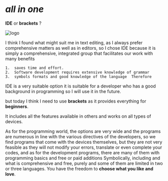 
# *all in one*

**IDE** or **brackets** ?

![logo](https://www.google.com/search?q=ide+logo&sxsrf=ALeKk03qNpli54T0S0w8ELHNCd4MLRLOvA:1612444752262&tbm=isch&source=iu&ictx=1&fir=ACpO0xX4JJF-kM%252C5BWEqUVcQhtm-M%252C_&vet=1&usg=AI4_-kTh_OpuCCBvJW989gCpV39y56khmg&sa=X&ved=2ahUKEwjvvbblqNDuAhVDPOwKHRSKCNcQ9QF6BAgMEAE#imgrc=ACpO0xX4JJF-kM)


I think I found what might suit me in text editing, as I always prefer comprehensive matters as well as in editors, so I chose IDE because it is simply a comprehensive, integrated group that facilitates our work with many benefits

    1.  saves time and effort.
    2.  Software development requires extensive knowledge of grammar
    3.  symbols formats and good knowledge of the language  Therefore
    
    
    
IDE is a very suitable option it is suitable for a developer who has a good background in programming so I will use it in the future.


    
 but  today I think  I need to use **brackets** as it provides everything for **beginners**. 
    
It includes all the features available in others and works on all types of devices.






As for the programming world, the options are very wide and the programs are numerous in line with the various directives of the developers, so we find programs that come with the devices themselves, but they are not very feasible as they will not modify your errors, translate or even complete your codes, and as for the development programs, there are many of them with programming basics and free or paid additions  Symbolically, including and what is comprehensive and free, purely and some of them are limited in two or three languages. You have the freedom to **choose what you like and love**.

 
 